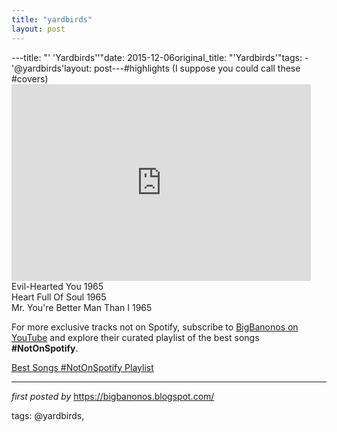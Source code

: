 ```yaml
---
title: "yardbirds"
layout: post
---
```

---title: "' 'Yardbirds''"date: 2015-12-06original_title: "'Yardbirds'"tags:  - '@yardbirds'layout: post---#highlights (I suppose you could call these #covers) <br /><iframe width="95%" height="315" src="https://www.youtube.com/embed/Y45aHGWoQGs?list=PLtuNtuTatqI0jkKv6ZtOwU8W68H8HT67D" frameborder="0" allowfullscreen></iframe> <br />Evil-Hearted You 1965 <br />Heart Full Of Soul 1965 <br />Mr. You're Better Man Than I 1965<!--Subscribe and Playlist Links--><div>    <p>For more exclusive tracks not on Spotify, subscribe to <a href="https://www.youtube.com/@BigBanonos" target="_blank">BigBanonos on YouTube</a> and explore their curated playlist of the best songs <strong>#NotOnSpotify</strong>.</p>    <p><a href="https://www.youtube.com/playlist?list=PLtuNtuTatqI0kFahUCbtbfenC_ET5O_tr" target="_blank">Best Songs #NotOnSpotify Playlist<br /></a></p></div><hr /><p><em>first posted by</em> <a href="https://bigbanonos.blogspot.com/" rel="noopener" target="_new">https://bigbanonos.blogspot.com/</a></p><p>tags: @yardbirds,</p>